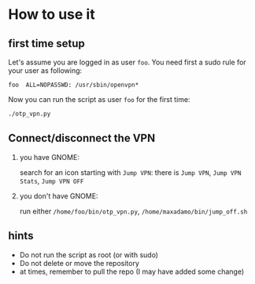 # How to use it

## first time setup

Let's assume you are logged in as user `foo`. You need first a sudo rule for your user as following:

```
foo  ALL=NOPASSWD: /usr/sbin/openvpn*
```

Now you can run the script as user `foo` for the first time:

```bash
./otp_vpn.py
```

## Connect/disconnect the VPN

1. you have GNOME:

    search for an icon starting with `Jump VPN`: there is `Jump VPN`, `Jump VPN Stats`, `Jump VPN OFF`

2. you don't have GNOME:

    run either `/home/foo/bin/otp_vpn.py`, `/home/maxadamo/bin/jump_off.sh`

## hints

- Do not run the script as root (or with sudo)
- Do not delete or move the repository
- at times, remember to pull the repo (I may have added some change)
